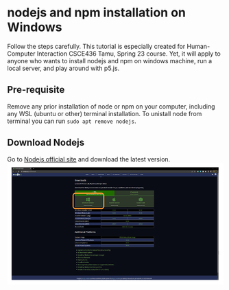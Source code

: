 # nodejs and npm installation on Windows
Follow the steps carefully. This tutorial is especially created for Human-Computer Interaction CSCE436 Tamu, Spring 23 course. Yet, it will apply to anyone who wants to install nodejs and npm on windows machine, run a local server, and play around with p5.js.

## Pre-requisite 
Remove any prior installation of node or npm on your computer, including any WSL (ubuntu or other) terminal installation. To unistall node from terminal you can run `sudo apt remove nodejs`.

## Download Nodejs
Go to [Nodejs official site](https://nodejs.org/en/download/) and download the latest version.
![Fig1](https://github.com/abulalarabi/nodejs_windows/raw/main/figures/nodejs_windows/Slide1.PNG)
